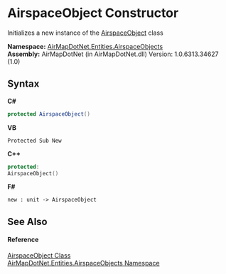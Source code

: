 # AirspaceObject Constructor 
 

Initializes a new instance of the <a href="c77ac3b7-2e5f-3676-6d4b-4fb2c4bc07ce">AirspaceObject</a> class

**Namespace:**&nbsp;<a href="4a77b213-9d2c-92a5-aab7-f2f82873a6fe">AirMapDotNet.Entities.AirspaceObjects</a><br />**Assembly:**&nbsp;AirMapDotNet (in AirMapDotNet.dll) Version: 1.0.6313.34627 (1.0)

## Syntax

**C#**<br />
``` C#
protected AirspaceObject()
```

**VB**<br />
``` VB
Protected Sub New
```

**C++**<br />
``` C++
protected:
AirspaceObject()
```

**F#**<br />
``` F#
new : unit -> AirspaceObject
```


## See Also


#### Reference
<a href="c77ac3b7-2e5f-3676-6d4b-4fb2c4bc07ce">AirspaceObject Class</a><br /><a href="4a77b213-9d2c-92a5-aab7-f2f82873a6fe">AirMapDotNet.Entities.AirspaceObjects Namespace</a><br />